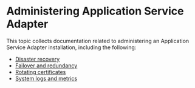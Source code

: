 # Administering Application Service Adapter

This topic collects documentation related to administering an Application Service Adapter installation, including the following:

* [Disaster recovery](disaster-recovery.md)
* [Failover and redundancy](failover-and-redundancy.md)
* [Rotating certificates](certificate-rotation.md)
* [System logs and metrics](logging-and-metrics.md)
